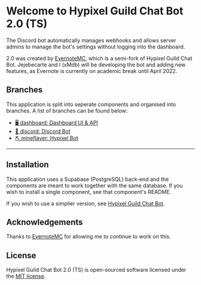# Welcome to Hypixel Guild Chat Bot 2.0 (TS)

The Discord bot automatically manages webhooks and allows server admins to manage the bot's settings without logging into the dashboard.

2.0 was created by [EvernoteMC](https://github.com/EvernoteMC), which is a semi-fork of Hypixel Guild Chat Bot. Jejebecarte and I (xMdb) will be developing the bot and adding new features, as Evernote is currently on academic break until April 2022.

## Branches

This application is split into seperate components and organised into branches. A list of branches can be found below:

- [🖥️ dashboard: Dashboard UI & API](https://github.com/xMdb/hypixel-guild-chat-ts/tree/dashboard)
- [🤖 discord: Discord Bot](https://github.com/xMdb/hypixel-guild-chat-ts/tree/discord)
- [⛏️ mineflayer: Hypixel Bot](https://github.com/xMdb/hypixel-guild-chat-ts/tree/mineflayer)

<hr>

## Installation

This application uses a Supabase (PostgreSQL) back-end and the components are meant to work together with the same database. If you wish to install a single component, see that component's README.

If you wish to use a simplier version, see [Hypixel Guild Chat Bot](https://github.com/xMdb/hypixel-guild-chat-bot).

## Acknowledgements

Thanks to [EvernoteMC](https://github.com/EvernoteMC) for allowing me to continue to work on this.

## License

Hypixel Guild Chat Bot 2.0 (TS) is open-sourced software licensed under the [MIT license](https://choosealicense.com/licenses/mit/).
